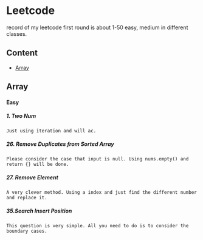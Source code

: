 # Leetcode
record of my leetcode
first round is about 1-50 easy, medium in different classes.

## Content
* [Array](#Array)


Array
------
#### Easy
##### 1. Two Num
    Just using iteration and will ac.
##### 26. Remove Duplicates from Sorted Array
    Please consider the case that input is null. Using nums.empty() and return {} will be done.
##### 27. Remove Element
    A very clever method. Using a index and just find the different number and replace it.
##### 35.Search Insert Position
    This question is very simple. All you need to do is to consider the boundary cases.
